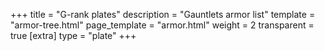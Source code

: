 +++
title = "G-rank plates"
description = "Gauntlets armor list"
template = "armor-tree.html"
page_template = "armor.html"
weight = 2
transparent = true
[extra]
type = "plate"
+++
